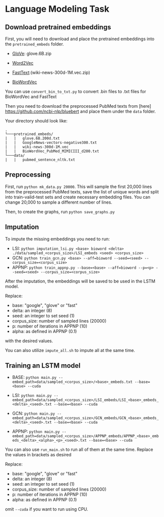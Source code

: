 # Language Modeling Task


## Download pretrained embeddings

First, you will need to download and place the pretrained embeddings into the `pretrained_embeds` folder.

* [GloVe](https://nlp.stanford.edu/projects/glove/): glove.6B.zip

* [Word2Vec](https://code.google.com/archive/p/word2vec/)

* [FastText](https://fasttext.cc/docs/en/english-vectors.html):(wiki-news-300d-1M.vec.zip)

* [BioWordVec](https://github.com/ncbi-nlp/BioSentVec) 

You can use `convert_bin_to_txt.py` to convert .bin files to .txt files for BioWordVec and FastText

Then you need to download the preprocessed PubMed texts from [here] https://github.com/ncbi-nlp/bluebert and place them under the `data` folder.

Your directory should look like:

```
.
└───pretrained_embeds/
|   |   glove.6B.200d.txt
|   |   GoogleNews-vectors-negative300.txt
|   |   wiki-news-300d-1M.vec
|   |   BioWordVec_PubMed_MIMICIII_d200.txt
└───data/
|   |   pubmed_sentence_nltk.txt

```


## Preprocessing

First, run `python mk_data.py 20000`. This will sample the first 20,000 lines from the preprocessed PubMed texts, save the list of unique words and split into train-valid-test sets and create necessary embedding files. You can change 20,000 to sample a different number of lines.

Then, to create the graphs, run `python save_graphs.py`

## Imputation

To impute the missing embeddings you need to run:

* LSI: `python imputation_lsi.py <base> bioword <delta> ./data/sampled_<corpus_size>/LSI_embeds <seed> <corpus_size>`
* GCN: `python train_gcn.py <base> --aff=bioword --seed=<seed> --corpus_size=<corpus_size>`
* APPNP: `python train_appnp.py --base=<base> --aff=bioword --p=<p> --seed=<seed> --corpus_size=<corpus_size>`

After the imputation, the embeddings will be saved to be used in the LSTM model.

Replace:
* base: "google", "glove" or "fast"
* delta: an integer (8)
* seed: an integer to set seed (1)
* corpus_size: number of sampled lines (20000)
* p: number of iterations in APPNP (10)
* alpha: as defined in APPNP (0.1)

with the desired values.

You can also utilize `impute_all.sh` to impute all at the same time.

## Training an LSTM model

* BASE: `python main.py --embed_path=data/sampled_<corpus_size>/<base>_embeds.txt --base=<base> --cuda`

* LSI: `python main.py --embed_path=data/sampled_<corpus_size>/LSI_embeds/LSI_<base>_embeds_<delta>_<seed>.txt --base=<base> --cuda`

* GCN: `python main.py --embed_path=data/sampled_<corpus_size>/GCN_embeds/GCN_<base>_embeds_<delta>_<seed>.txt --base=<base> --cuda`

* APPNP: `python main.py --embed_path=data/sampled_<corpus_size>/APPNP_embeds/APPNP_<base>_embeds_<delta>_<alpha>_<p>_<seed>.txt --base=<base> --cuda`

You can also use `run_main.sh` to run all of them at the same time. Replace the values in brackets as desired

Replace:
* base: "google", "glove" or "fast"
* delta: an integer (8)
* seed: an integer to set seed (1)
* corpus_size: number of sampled lines (20000)
* p: number of iterations in APPNP (10)
* alpha: as defined in APPNP (0.1)

omit `--cuda` if you want to run using CPU.
